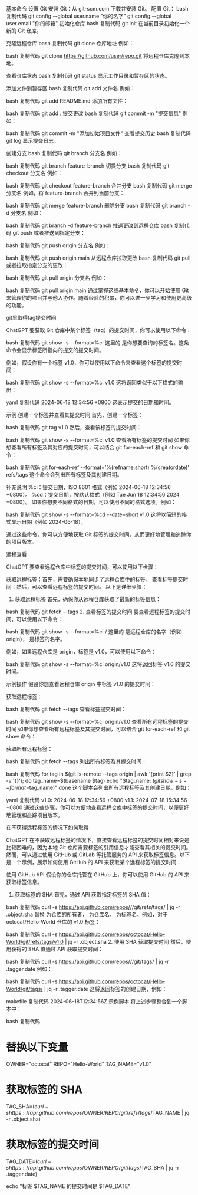 基本命令
设置 Git
安装 Git：从 git-scm.com 下载并安装 Git。
配置 Git：
bash
复制代码
git config --global user.name "你的名字"
git config --global user.email "你的邮箱"
初始化仓库
bash
复制代码
git init
在当前目录初始化一个新的 Git 仓库。

克隆远程仓库
bash
复制代码
git clone 仓库地址
例如：

bash
复制代码
git clone https://github.com/user/repo.git
将远程仓库克隆到本地。

查看仓库状态
bash
复制代码
git status
显示工作目录和暂存区的状态。

添加文件到暂存区
bash
复制代码
git add 文件名
例如：

bash
复制代码
git add README.md
添加所有文件：

bash
复制代码
git add .
提交更改
bash
复制代码
git commit -m "提交信息"
例如：

bash
复制代码
git commit -m "添加初始项目文件"
查看提交历史
bash
复制代码
git log
显示提交日志。

创建分支
bash
复制代码
git branch 分支名
例如：

bash
复制代码
git branch feature-branch
切换分支
bash
复制代码
git checkout 分支名
例如：

bash
复制代码
git checkout feature-branch
合并分支
bash
复制代码
git merge 分支名
例如，将 feature-branch 合并到当前分支：

bash
复制代码
git merge feature-branch
删除分支
bash
复制代码
git branch -d 分支名
例如：

bash
复制代码
git branch -d feature-branch
推送更改到远程仓库
bash
复制代码
git push
或者推送到指定分支：

bash
复制代码
git push origin 分支名
例如：

bash
复制代码
git push origin main
从远程仓库拉取更改
bash
复制代码
git pull
或者拉取指定分支的更改：

bash
复制代码
git pull origin 分支名
例如：

bash
复制代码
git pull origin main
通过掌握这些基本命令，你可以开始使用 Git 来管理你的项目并与他人协作。随着经验的积累，你可以进一步学习和使用更高级的功能。

git里取得tag提交时间

ChatGPT
要获取 Git 仓库中某个标签（tag）的提交时间，你可以使用以下命令：

bash
复制代码
git show -s --format=%ci <tag-name>
这里的 <tag-name> 是你想要查询的标签名。这条命令会显示标签所指向的提交的提交时间。

例如，假设你有一个标签 v1.0，你可以使用以下命令来查看这个标签的提交时间：

bash
复制代码
git show -s --format=%ci v1.0
这将返回类似于以下格式的输出：

yaml
复制代码
2024-06-18 12:34:56 +0800
这表示提交的日期和时间。

示例
创建一个标签并查看其提交时间
首先，创建一个标签：

bash
复制代码
git tag v1.0
然后，查看该标签的提交时间：

bash
复制代码
git show -s --format=%ci v1.0
查看所有标签的提交时间
如果你想查看所有标签及其对应的提交时间，可以结合 git for-each-ref 和 git show 命令：

bash
复制代码
git for-each-ref --format='%(refname:short) %(creatordate)' refs/tags
这个命令会列出所有标签及其创建日期。

补充说明
%ci：提交日期，ISO 8601 格式（例如 2024-06-18 12:34:56 +0800）。
%cd：提交日期，按默认格式（例如 Tue Jun 18 12:34:56 2024 +0800）。
如果你想要不同格式的日期，可以使用不同的格式选项。例如：

bash
复制代码
git show -s --format=%cd --date=short v1.0
这将以简短的格式显示日期（例如 2024-06-18）。

通过这些命令，你可以方便地获取 Git 标签的提交时间，从而更好地管理和追踪你的项目版本。

远程查看

ChatGPT
要查看远程仓库中标签的提交时间，可以使用以下步骤：

获取远程标签：首先，需要确保本地同步了远程仓库中的标签。
查看标签提交时间：然后，可以查看远程标签的提交时间。
以下是详细步骤：

1. 获取远程标签
首先，确保你从远程仓库获取了最新的标签信息：

bash
复制代码
git fetch --tags
2. 查看标签的提交时间
要查看远程标签的提交时间，可以使用以下命令：

bash
复制代码
git show -s --format=%ci <remote>/<tag-name>
这里的 <remote> 是远程仓库的名字（例如 origin），<tag-name> 是标签的名字。

例如，如果远程仓库是 origin，标签是 v1.0，可以使用以下命令：

bash
复制代码
git show -s --format=%ci origin/v1.0
这将返回标签 v1.0 的提交时间。

示例操作
假设你想查看远程仓库 origin 中标签 v1.0 的提交时间：

获取远程标签：

bash
复制代码
git fetch --tags
查看标签提交时间：

bash
复制代码
git show -s --format=%ci origin/v1.0
查看所有远程标签的提交时间
如果你想查看所有远程标签及其提交时间，可以结合 git for-each-ref 和 git show 命令：

获取所有远程标签：

bash
复制代码
git fetch --tags
列出所有标签及其提交时间：

bash
复制代码
for tag in $(git ls-remote --tags origin | awk '{print $2}' | grep -v '{}'); do
  tag_name=$(basename $tag)
  echo "$tag_name: $(git show -s --format=%ci origin/$tag_name)"
done
这个脚本会列出所有远程标签及其创建日期。例如：

yaml
复制代码
v1.0: 2024-06-18 12:34:56 +0800
v1.1: 2024-07-18 15:34:56 +0800
通过这些步骤，你可以方便地查看远程仓库中标签的提交时间，以便更好地管理和追踪项目版本。

在不获得远程标签的情况下如何取得

ChatGPT
在不获取远程标签的情况下，直接查看远程标签的提交时间相对来说是比较困难的，因为本地 Git 仓库需要标签的引用信息才能查看其相关的提交时间。然而，可以通过使用 GitHub 或 GitLab 等托管服务的 API 来获取标签信息。以下是一个示例，展示如何使用 GitHub 的 API 来获取某个远程标签的提交时间：

使用 GitHub API
假设你的仓库托管在 GitHub 上，你可以使用 GitHub 的 API 来获取标签信息。

1. 获取标签的 SHA
首先，通过 API 获取指定标签的 SHA 值：

bash
复制代码
curl -s https://api.github.com/repos/<owner>/<repo>/git/refs/tags/<tag-name> | jq -r .object.sha
替换 <owner> 为仓库的所有者，<repo> 为仓库名，<tag-name> 为标签名。例如，对于 octocat/Hello-World 仓库的 v1.0 标签：

bash
复制代码
curl -s https://api.github.com/repos/octocat/Hello-World/git/refs/tags/v1.0 | jq -r .object.sha
2. 使用 SHA 获取提交时间
然后，使用获得的 SHA 值通过 API 获取提交时间：

bash
复制代码
curl -s https://api.github.com/repos/<owner>/<repo>/git/tags/<sha> | jq -r .tagger.date
例如：

bash
复制代码
curl -s https://api.github.com/repos/octocat/Hello-World/git/tags/<sha> | jq -r .tagger.date
这将返回标签的创建日期，例如：

makefile
复制代码
2024-06-18T12:34:56Z
示例脚本
将上述步骤整合到一个脚本中：

bash
复制代码
# 替换以下变量
OWNER="octocat"
REPO="Hello-World"
TAG_NAME="v1.0"

# 获取标签的 SHA
TAG_SHA=$(curl -s https://api.github.com/repos/$OWNER/$REPO/git/refs/tags/$TAG_NAME | jq -r .object.sha)

# 获取标签的提交时间
TAG_DATE=$(curl -s https://api.github.com/repos/$OWNER/$REPO/git/tags/$TAG_SHA | jq -r .tagger.date)

echo "标签 $TAG_NAME 的提交时间是 $TAG_DATE"